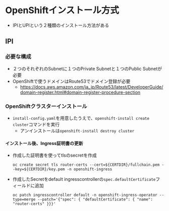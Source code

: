 # OpenShiftインストール方式
- IPIとUPIという２種類のインストール方法がある

## IPI
### 必要な構成
- ２つのそれぞれのSubnetに１つのPrivate Subnetと１つのPublic Subnetが必要
- OpenShiftで使うドメインはRoute53でドメイン登録が必要
  - https://docs.aws.amazon.com/ja_jp/Route53/latest/DeveloperGuide/domain-register.html#domain-register-procedure-section

### OpenShiftクラスターインストール
- `install-config.yaml`を用意したうえで、`openshift-install create cluster`コマンドを実行
  - アンインストールは`openshift-install destroy cluster`

#### インストール後、Ingress証明書の更新
- 作成した証明書を使ってtlsのsecretを作成
  ```shell
  oc create secret tls router-certs --cert=${CERTDIR}/fullchain.pem --key=${CERTDIR}/key.pem -n openshift-ingress
  ```
- 作成したSecretをdefault ingresscontrollerの`spec.defaultCertificate`フィールドに追加
  ```shell
  oc patch ingresscontroller default -n openshift-ingress-operator --type=merge --patch='{"spec": { "defaultCertificate": { "name": "router-certs" }}}'
  ```